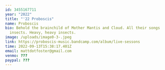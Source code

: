 ```yaml
---
id: 3455167711
year: "2022"
title: "'22 Proboscis"
name: Proboscis
bio: Behold the brainchild of Mother Mantis and Cloud. All their songs are about
  insects. Heavy, heavy insects.
image: /uploads/image0-3-.jpeg
link: https://proboscis-music.bandcamp.com/album/live-sessons
time: 2022-09-13T15:38:17.401Z
email: mattdotfoster@gmail.com
venmo: ???
paypal: ???
---
```

